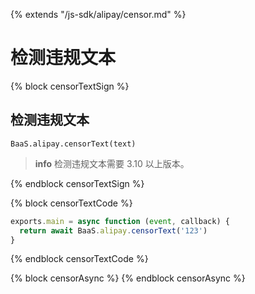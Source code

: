 {% extends "/js-sdk/alipay/censor.md" %}

# 检测违规文本

{% block censorTextSign %}

## 检测违规文本

`BaaS.alipay.censorText(text)`

> **info**
> 检测违规文本需要 3.10 以上版本。

{% endblock censorTextSign %}

{% block censorTextCode %}

```javascript
exports.main = async function (event, callback) {
  return await BaaS.alipay.censorText('123')
}
```

{% endblock censorTextCode %}

{% block censorAsync %}
{% endblock censorAsync %}

